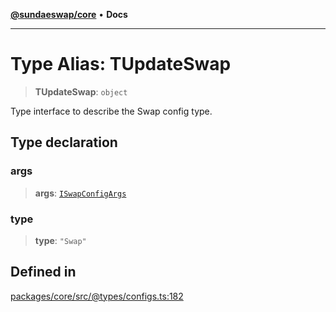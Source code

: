 [**@sundaeswap/core**](../../README.md) • **Docs**

***

# Type Alias: TUpdateSwap

> **TUpdateSwap**: `object`

Type interface to describe the Swap config type.

## Type declaration

### args

> **args**: [`ISwapConfigArgs`](../interfaces/ISwapConfigArgs.md)

### type

> **type**: `"Swap"`

## Defined in

[packages/core/src/@types/configs.ts:182](https://github.com/SundaeSwap-finance/sundae-sdk/blob/main/packages/core/src/@types/configs.ts#L182)
